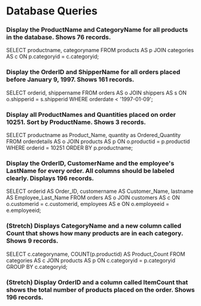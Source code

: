 # Database Queries

### Display the ProductName and CategoryName for all products in the database. Shows 76 records.

SELECT productname, categoryname FROM products AS p
JOIN categories AS c ON p.categoryid = c.categoryid;

### Display the OrderID and ShipperName for all orders placed before January 9, 1997. Shows 161 records.

SELECT orderid, shippername FROM orders AS o
JOIN shippers AS s ON o.shipperid = s.shipperid
WHERE orderdate < '1997-01-09';

### Display all ProductNames and Quantities placed on order 10251. Sort by ProductName. Shows 3 records.

SELECT productname as Product_Name, quantity as Ordered_Quantity 
FROM orderdetails AS o
JOIN products AS p ON o.productid = p.productid
WHERE orderid = 10251
ORDER BY p.productname;

### Display the OrderID, CustomerName and the employee's LastName for every order. All columns should be labeled clearly. Displays 196 records.

SELECT orderid AS Order_ID, customername AS Customer_Name, lastname AS Employee_Last_Name
FROM orders AS o
JOIN customers AS c ON o.customerid = c.customerid, employees AS e ON o.employeeid = e.employeeid;

### (Stretch)  Displays CategoryName and a new column called Count that shows how many products are in each category. Shows 9 records.

SELECT c.categoryname, COUNT(p.productid) AS Product_Count
FROM categories AS c
JOIN products AS p ON c.categoryid = p.categoryid
GROUP BY c.categoryid;

### (Stretch) Display OrderID and a  column called ItemCount that shows the total number of products placed on the order. Shows 196 records. 